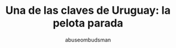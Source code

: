 ---
layout: godin
title: "Una de las claves de Uruguay: la pelota parada"
description: "Eliminatorias sudamericcanas al mundial Rusia 2018: Venezuela - Uruguay."
author: abuseombudsman
---